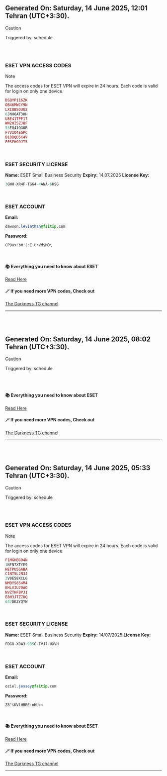 ## Generated On: Saturday, 14 June 2025, 12:01 Tehran (UTC+3:30).

> [!CAUTION]
> Triggered by: schedule

<br><br>

### ESET VPN ACCESS CODES

> [!NOTE]
> The access codes for ESET VPN will expire in 24 hours.
> Each code is valid for login on only one device.

```ruby
DSQYP116ZK
OB46MWCY9N
LXI8BSDUU2
6JNH6AT3HH
U8E41TPF17
WN20ISZJ8F
55EQ41QG0R
F7VIO4EGPC
B1DBQD5K4V
PPSEH99JT5
```

<br>

### ESET SECURITY LICENSE

**Name:** ESET Small Business Security
**Expiry:** 14.07.2025
**License Key:**

```POV-Ray SDL
3GWH-XR4F-TGG4-4ANA-6HSG
```

<br>

### ESET ACCOUNT

**Email:**

```CSS
dawson.leviathan@fsitip.com
```

**Password:**

```POV-Ray SDL
CP9Ux!b#:|:E.UrVd$M0\
```

<br>

#### 📚 Everything you need to know about ESET

[Read Here](https://t.me/F_NiREvil/2113)

#### 🪄 If you need more VPN codes, Check out

[The Darkness TG channel](https://t.me/Eset_key_trial)

---

<br><br>

## Generated On: Saturday, 14 June 2025, 08:02 Tehran (UTC+3:30).

> [!CAUTION]
> Triggered by: schedule

<br><br>

#### 📚 Everything you need to know about ESET

[Read Here](https://t.me/F_NiREvil/2113)

#### 🪄 If you need more VPN codes, Check out

[The Darkness TG channel](https://t.me/Eset_key_trial)

---

<br><br>

## Generated On: Saturday, 14 June 2025, 05:33 Tehran (UTC+3:30).

> [!CAUTION]
> Triggered by: schedule

<br><br>

### ESET VPN ACCESS CODES

> [!NOTE]
> The access codes for ESET VPN will expire in 24 hours.
> Each code is valid for login on only one device.

```ruby
F1MGHBG04N
1NFN7XTYE9
HETPU5GABA
C1NT5L2N3J
3V0E58XCLG
NM9YS854M4
EHLVIU70AO
NVZTHFBPJ1
E8H3JTZ7UQ
647DKZYQYW
```

<br>

### ESET SECURITY LICENSE

**Name:** ESET Small Business Security
**Expiry:** 14/07/2025
**License Key:**

```POV-Ray SDL
FDG8-XDA3-935G-TVJ7-UXVH
```

<br>

### ESET ACCOUNT

**Email:**

```CSS
oziel.jessey@fsitip.com
```

**Password:**

```POV-Ray SDL
Z8^&KVlHBRE:nHU><
```

<br>

#### 📚 Everything you need to know about ESET

[Read Here](https://t.me/F_NiREvil/2113)

#### 🪄 If you need more VPN codes, Check out

[The Darkness TG channel](https://t.me/Eset_key_trial)

---

<br><br>

